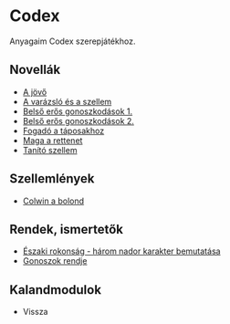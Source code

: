 # Codex

Anyagaim Codex szerepjátékhoz.

## Novellák

- [A jövő](novella/A.jovo.es.Lelekmagia.md)
- [A varázsló és a szellem](novella/A.varazslo.es.a.szellem.md)
- [Belső erős gonoszkodások 1.](novella/belso.eros.gonoszkodasok.1.md)
- [Belső erős gonoszkodások 2.](novella/belso.eros.gonoszkodasok.2.md)
- [Fogadó a táposakhoz](novella/Fogado.a.taposakhoz.md)
- [Maga a rettenet](novella/Maga.a.rettenet.md)
- [Tanító szellem](novella/Tanito.szellem.md)

## Szellemlények

- [Colwin a bolond](szellemleny/Colwin.a.bolond.md)

## Rendek, ismertetők
- [Északi rokonság - három nador karakter bemutatása](rendek.ismertetok/Eszaki.rokonsag.md)
- [Gonoszok rendje](rendek.ismertetok/Gonoszok.rendje.md)

## Kalandmodulok

- Vissza
